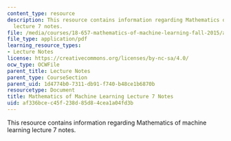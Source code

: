 ```yaml
---
content_type: resource
description: This resource contains information regarding Mathematics of machine learning
  lecture 7 notes.
file: /media/courses/18-657-mathematics-of-machine-learning-fall-2015/af336bcec45f238d85d84cea1a04fd3b_MIT18_657F15_L7.pdf
file_type: application/pdf
learning_resource_types:
- Lecture Notes
license: https://creativecommons.org/licenses/by-nc-sa/4.0/
ocw_type: OCWFile
parent_title: Lecture Notes
parent_type: CourseSection
parent_uid: 1d4774b0-7311-db91-f740-b48ce1b6870b
resourcetype: Document
title: Mathematics of Machine Learning Lecture 7 Notes
uid: af336bce-c45f-238d-85d8-4cea1a04fd3b
---
```

This resource contains information regarding Mathematics of machine learning lecture 7 notes.